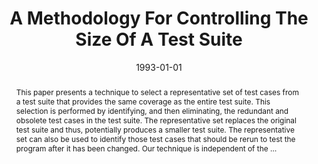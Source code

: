 ---
title: "A Methodology For Controlling The Size Of A Test Suite"
abstract: "This paper presents a technique to select a representative set of test cases from a test suite that provides the same coverage as the entire test suite. This selection is performed by identifying, and then eliminating, the redundant and obsolete test cases in the test suite. The representative set replaces the original test suite and thus, potentially produces a smaller test suite. The representative set can also be used to identify those test cases that should be rerun to test the program after it has been changed. Our technique is independent of the …"
date: 1993-01-01
venue: ""
paperurl: https://dl.acm.org/doi/abs/10.1145/152388.152391
authors: "Mary Jean Harrold, Rajiv Gupta and Mary Lou Soffa"
awards: ""
---